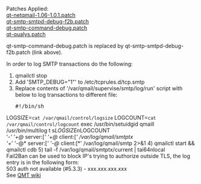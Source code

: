 Patches Applied:<br>
<a href="https://github.com/qmtoaster/patches/blob/master/cos8/3.3.1/qt-netqmail-1.06-1.0.1.patch">qt-netqmail-1.06-1.0.1.patch</a><br>
<a href="https://github.com/qmtoaster/patches/blob/master/cos8/3.3.5/qt-smtp-smtpd-debug-f2b.patch">qt-smtp-smtpd-debug-f2b.patch</a><br>
<a href="https://github.com/qmtoaster/patches/blob/master/cos8/3.3.4/qt-smtp-command-debug.patch">qt-smtp-command-debug.patch</a><br>
<a href="https://github.com/qmtoaster/patches/blob/master/cos8/3.3.4/qt-qualys.patch">qt-qualys.patch</a><br>

qt-smtp-command-debug.patch is replaced by qt-smtp-smtpd-debug-f2b.patch (link above).

In order to log SMTP transactions do the following:
1) qmailctl stop
2) Add 'SMTP_DEBUG="1"' to /etc/tcprules.d/tcp.smtp 
3) Replace contents of '/var/qmail/supervise/smtp/log/run' script with below to log transactions to different file:    
      <pre>#!/bin/sh
LOGSIZE=`cat /var/qmail/control/logsize`
     LOGCOUNT=`cat /var/qmail/control/logcount`
     exec /usr/bin/setuidgid qmaill \
       /usr/bin/multilog t s$LOGSIZE n$LOGCOUNT \
       '-*' '+@* server:[*' '+@* client:[*' /var/log/qmail/smtptx \
       '+*' '-@* server:[*' '-@* client:[*' /var/log/qmail/smtp 2>&1</pre>
4) qmailctl start && qmailctl cdb
5) tail -f /var/log/qmail/smtptx/current | tai64nlocal<br>
Fail2Ban can be used to block IP's trying to authorize outside TLS, the log entry is in the following form:<br>
    503 auth not available (#5.3.3) - xxx.xxx.xxx.xxx<br>
See <a href="http://wiki.qmailtoaster.org/index.php?title=Fail2ban" target="_blank">QMT wiki</a>
